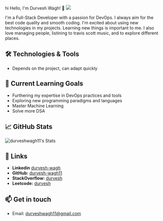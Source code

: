 hi Hello, I'm Durvesh Wagh! 👋 ![](![](https://hit.yhype.me/github/profile?user_id=69915640))


I'm a Full-Stack Developer with a passion for DevOps. I always aim for the best code quality and smooth coding. I'm excited about using new technologies in my projects. Learning new things is important to me. I also love managing people, listining to travis scott music, and to explore different places.

## 🛠️ Technologies & Tools

- Depends on the project, can adapt quickly

## 🌱 Current Learning Goals

- Furthering my expertise in DevOps practices and tools
- Exploring new programming paradigms and languages
- Master Machine Learning
- Solve more DSA

## 📈 GitHub Stats
![durveshwagh11's Stats](https://github-readme-stats.vercel.app/api?username=durveshwagh11&theme=radical&show_icons=true&hide_border=false&count_private=true)

## 🔗 Links

- **Linkedin** [durvesh-wagh](https://www.linkedin.com/in/durvesh-wagh/)
- **GitHub:** [durvesh-wagh11](https://github.com/durveshwagh11)
- **StackOverflow:** [durvesh](https://stackoverflow.com/users/20981342/durvesh-wagh)
- **Leetcode:** [durvesh](https://leetcode.com/u/durveshwagh11/)


## 📫 Get in touch

- Email: durveshwagh11@gmail.com
